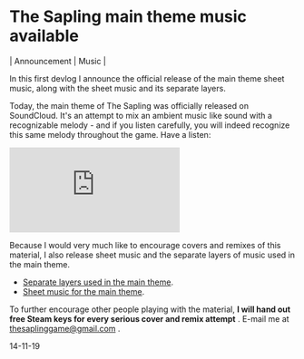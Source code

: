 The Sapling main theme music available
======================================

| Announcement | Music |

In this first devlog I announce the official release of the main theme sheet music, along with the sheet music and its separate layers.

Today, the main theme of The Sapling was officially released on SoundCloud. It's an attempt to mix an ambient music like sound with a recognizable melody - and if you listen carefully, you will indeed recognize this same melody throughout the game. Have a listen:

<iframe id="audio" scrolling="no" frameborder="no" allow="autoplay" src="https://w.soundcloud.com/player/?url=https%3A//api.soundcloud.com/tracks/712621582&color=%23ff5500&auto_play=false&hide_related=false&show_comments=true&show_user=true&show_reposts=false&show_teaser=true&visual=true"></iframe>

Because I would very much like to encourage covers and remixes of this material, I also release sheet music and the separate layers of music used in the main theme.

* [Separate layers used in the main theme](/static/separate_layers_main_theme.zip).
* [Sheet music for the main theme](/static/main_theme_sheet_music.pdf).

To further encourage other people playing with the material, __I will hand out free Steam keys for every serious cover and remix attempt__ . E-mail me at thesaplinggame@gmail.com .

14-11-19
